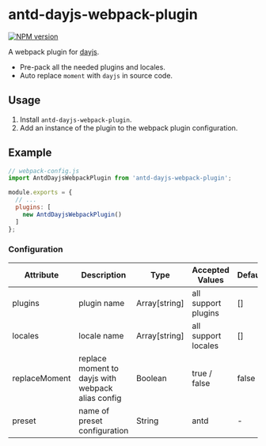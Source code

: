 # antd-dayjs-webpack-plugin

[![NPM version](http://img.shields.io/npm/v/antd-dayjs-webpack-plugin.svg?style=flat-square)](https://www.npmjs.org/package/antd-dayjs-webpack-plugin)

A webpack plugin for [dayjs](https://github.com/iamkun/dayjs). 

- Pre-pack all the needed plugins and locales. 
- Auto replace `moment` with `dayjs` in source code.

## Usage

1. Install `antd-dayjs-webpack-plugin`.
1. Add an instance of the plugin to the webpack plugin configuration.


## Example

```js
// webpack-config.js
import AntdDayjsWebpackPlugin from 'antd-dayjs-webpack-plugin';

module.exports = {
  // ...
  plugins: [
    new AntdDayjsWebpackPlugin()
  ]
};
```

### Configuration

| Attribute      | Description          | Type      | Accepted Values       | Default  |
| ----------------- | -------------------------------- | --------------- | ------ | ------ |
| plugins           | plugin name    | Array[string]          |   all support plugins    |    []    |
| locales              | locale name                | Array[string] | all support locales | []  |
| replaceMoment              | replace moment to dayjs with webpack alias config  | Boolean | true / false | false  |
| preset              | name of preset configuration                   | String | antd | -  |
